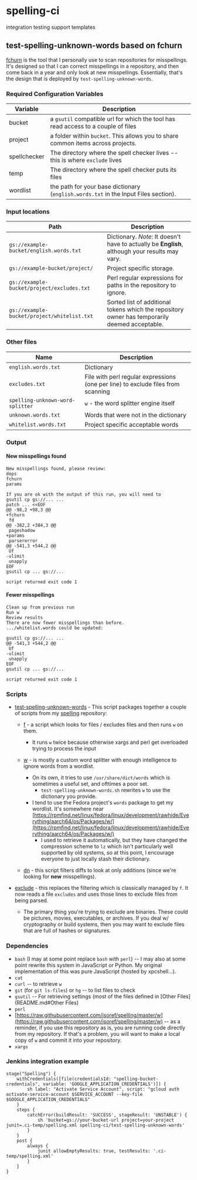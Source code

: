 # spelling-ci
integration testing support templates

## test-spelling-unknown-words based on fchurn

[fchurn](https://github.com/jsoref/spelling/blob/master/fchurn) is the tool that I personally use to scan repositories for misspellings. It's designed so that I can correct misspellings in a repository, and then come back in a year and only look at new misspellings. Essentially, that's the design that is deployed by `test-spelling-unknown-words`.

### Required Configuration Variables


| Variable | Description |
| ------------- | ------------- |
| bucket | a `gsutil` compatible url for which the tool has read access to a couple of files |
| project      | a folder within `bucket`. This allows you to share common items across projects. |
| spellchecker | The directory where the spell checker lives -- this is where `exclude` lives |
| temp | The directory where the spell checker puts its files |
| wordlist | the path for your base dictionary (`english.words.txt` in the Input Files section). |

### Input locations

| Path | Description |
| ------------- | ------------- |
| `gs://example-bucket/english.words.txt` | Dictionary. _Note_: It doesn't have to actually be **English**, although your results may vary. |
| `gs://example-bucket/project/` | Project specific storage. |
| `gs://example-bucket/project/excludes.txt` | Perl regular expressions for paths in the repository to ignore. |
| `gs://example-bucket/project/whitelist.txt` | Sorted list of additional tokens which the repository owner has temporarily deemed acceptable. |

### Other files

| Name | Description |
| ------------- | ------------- |
| `english.words.txt` | Dictionary |
| `excludes.txt` | File with perl regular expressions (one per line) to exclude files from scanning |
| `spelling-unknown-word-splitter` | `w` - the word splitter engine itself |
| `unknown.words.txt` | Words that were not in the dictionary |
| `whitelist.words.txt` | Project specific acceptable words |

### Output

#### New misspellings found
```
New misspellings found, please review:
deps
fchurn
params

If you are ok with the output of this run, you will need to
gsutil cp gs://... ...
patch ... <<EOF
@@ -98,2 +98,3 @@
+fchurn
 fd
@@ -382,2 +384,3 @@
 pageshadow
+params
 parsererror
@@ -541,3 +544,2 @@
 Uf
-ulimit
 unapply
EOF
gsutil cp ... gs://...
```
`script returned exit code 1`

#### Fewer misspellings

```
Clean up from previous run
Run w
Review results
There are now fewer misspellings than before.
.../whitelist.words could be updated:

gsutil cp gs://... ...
@@ -541,3 +544,2 @@
 Uf
-ulimit
 unapply
EOF
gsutil cp ... gs://...
```
`script returned exit code 1`

### Scripts

* [test-spelling-unknown-words](test-spelling-unknown-words) - This script packages together a couple of scripts from my [spelling](https://github.com/jsoref/spelling/tree/04648bdc63723e5cdf5cbeaff2225a462807abc8) repository:

  * [f](https://github.com/jsoref/spelling/blob/04648bdc63723e5cdf5cbeaff2225a462807abc8/f) - a script which looks for files / excludes files and then runs `w` on them.

      * It runs `w` twice because otherwise xargs and perl get overloaded trying to process the input

  * [w](https://raw.githubusercontent.com/jsoref/spelling/master/w) - is mostly a custom word splitter with enough intelligence to ignore words from a wordlist.

      * On its own, it tries to use `/usr/share/dict/words` which is sometimes a useful set, and ofttimes a poor set.
         * `test-spelling-unknown-words.sh` rewrites `w` to use the dictionary you provide.
      * I tend to use the Fedora project's `words` package to get my wordlist. It's somewhere near [https://rpmfind.net/linux/fedora/linux/development/rawhide/Everything/aarch64/os/Packages/w/](https://rpmfind.net/linux/fedora/linux/development/rawhide/Everything/aarch64/os/Packages/w/)
         * I used to retrieve it automatically, but they have changed the compression scheme to `lz` which isn't particularly well supported by old systems, so at this point, I encourage everyone to just locally stash their dictionary.
  * [dn](https://github.com/jsoref/spelling/blob/e5c043f3c429f6497853d5a5bbceec1f477f7e1b/dn) - this script filters diffs to look at only additions (since we're looking for **new** misspellings).

* [exclude](exclude) - this replaces the filtering which is classically managed by `f`. It now reads a file `excludes` and uses those lines to exclude files from being parsed.
  * The primary thing you're trying to exclude are binaries. These could be pictures, movies, executables, or archives. If you deal w/ cryptography or build systems, then you may want to exclude files that are full of hashes or signatures.

### Dependencies

* `bash` (I may at some point replace `bash` with `perl`) -- I may also at some point rewrite this system in JavaScript or Python. My original implementation of this was pure JavaScript (hosted by xpcshell...).
* `cat`
* `curl` -- to retrieve `w`
* `git` (for `git ls-files`) or `hg` -- to list files to check
* `gsutil` -- For retrieving settings (most of the files defined in [Other Files](README.md#Other Files)
* `perl`
* [https://raw.githubusercontent.com/jsoref/spelling/master/w](https://raw.githubusercontent.com/jsoref/spelling/master/w) -- as a reminder, if you use this repository as is, you are running code directly from my repository. If that's a problem, you will want to make a local copy of `w` and commit it into your repository.
* `xargs`

### Jenkins integration example

```Jenkinsfile
stage("Spelling") {
    withCredentials([file(credentialsId: "spelling-bucket-credentials", variable: 'GOOGLE_APPLICATION_CREDENTIALS')]) {
        sh label: "Activate Service Account", script: "gcloud auth activate-service-account $SERVICE_ACCOUNT --key-file $GOOGLE_APPLICATION_CREDENTIALS"
    }
    steps {
        catchError(buildResult: 'SUCCESS', stageResult: 'UNSTABLE') {
            sh 'bucket=gs://your-bucket-url project=your-project junit=.ci-temp/spelling.xml spelling-ci/test-spelling-unknown-words'
        }
    }
    post {
        always {
            junit allowEmptyResults: true, testResults: '.ci-temp/spelling.xml'
        }
    }
}
```
